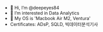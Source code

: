- 👋 Hi, I’m @deepeyes84
- 👀 I’m interested in Data Analytics
- 👀 My OS is 'Macbook Air M2, Ventura'
- Certificates: ADsP, SQLD, 빅데이터분석기사
